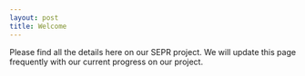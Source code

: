 ```yaml
---
layout: post
title: Welcome
---
```


Please find all the details here on our SEPR project. We will update this page frequently with our current progress on our project.
